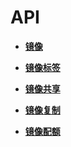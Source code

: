 # API<a name="ZH-CN_TOPIC_0122410333"></a>

-   **[镜像](镜像.md)**  

-   **[镜像标签](镜像标签.md)**  

-   **[镜像共享](镜像共享.md)**  

-   **[镜像复制](镜像复制.md)**  

-   **[镜像配额](镜像配额.md)**  


